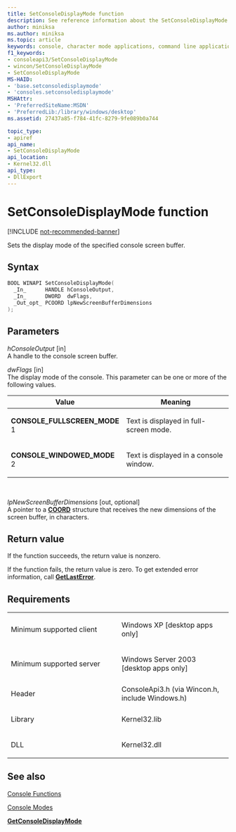 ```yaml
---
title: SetConsoleDisplayMode function
description: See reference information about the SetConsoleDisplayMode function, which sets the display mode of the specified console screen buffer.
author: miniksa
ms.author: miniksa
ms.topic: article
keywords: console, character mode applications, command line applications, terminal applications, console api
f1_keywords:
- consoleapi3/SetConsoleDisplayMode
- wincon/SetConsoleDisplayMode
- SetConsoleDisplayMode
MS-HAID:
- 'base.setconsoledisplaymode'
- 'consoles.setconsoledisplaymode'
MSHAttr:
- 'PreferredSiteName:MSDN'
- 'PreferredLib:/library/windows/desktop'
ms.assetid: 27437a85-f784-41fc-8279-9fe089b0a744

topic_type:
- apiref
api_name:
- SetConsoleDisplayMode
api_location:
- Kernel32.dll
api_type:
- DllExport
---
```


# SetConsoleDisplayMode function

[!INCLUDE [not-recommended-banner](./includes/not-recommended-banner.md)]

Sets the display mode of the specified console screen buffer.

Syntax
------

```C
BOOL WINAPI SetConsoleDisplayMode(
  _In_      HANDLE hConsoleOutput,
  _In_      DWORD  dwFlags,
  _Out_opt_ PCOORD lpNewScreenBufferDimensions
);
```

Parameters
----------

*hConsoleOutput* \[in\]  
A handle to the console screen buffer.

*dwFlags* \[in\]  
The display mode of the console. This parameter can be one or more of the following values.

<table>
<colgroup>
<col width="50%" />
<col width="50%" />
</colgroup>
<thead>
<tr class="header">
<th>Value</th>
<th>Meaning</th>
</tr>
</thead>
<tbody>
<tr class="odd">
<td><span id="CONSOLE_FULLSCREEN_MODE"></span><span id="console_fullscreen_mode"></span>
<strong>CONSOLE_FULLSCREEN_MODE</strong>
1</td>
<td><p>Text is displayed in full-screen mode.</p></td>
</tr>
<tr class="even">
<td><span id="CONSOLE_WINDOWED_MODE"></span><span id="console_windowed_mode"></span>
<strong>CONSOLE_WINDOWED_MODE</strong>
2</td>
<td><p>Text is displayed in a console window.</p></td>
</tr>
</tbody>
</table>

 

*lpNewScreenBufferDimensions* \[out, optional\]  
A pointer to a [**COORD**](coord-str.md) structure that receives the new dimensions of the screen buffer, in characters.

Return value
------------

If the function succeeds, the return value is nonzero.

If the function fails, the return value is zero. To get extended error information, call [**GetLastError**](https://msdn.microsoft.com/library/windows/desktop/ms679360).

Requirements
------------

<table>
<colgroup>
<col width="50%" />
<col width="50%" />
</colgroup>
<tbody>
<tr class="odd">
<td><p>Minimum supported client</p></td>
<td><p>Windows XP [desktop apps only]</p></td>
</tr>
<tr class="even">
<td><p>Minimum supported server</p></td>
<td><p>Windows Server 2003 [desktop apps only]</p></td>
</tr>
<tr class="odd">
<td><p>Header</p></td>
<td>ConsoleApi3.h (via Wincon.h, include Windows.h)</td>
</tr>
<tr class="even">
<td><p>Library</p></td>
<td>Kernel32.lib</td>
</tr>
<tr class="odd">
<td><p>DLL</p></td>
<td>Kernel32.dll</td>
</tr>
<tr class="even">
</tr>
<tr class="odd">
</tr>
<tr class="even">
</tr>
</tbody>
</table>

## <span id="see_also"></span>See also


[Console Functions](console-functions.md)

[Console Modes](console-modes.md)

[**GetConsoleDisplayMode**](getconsoledisplaymode.md)
